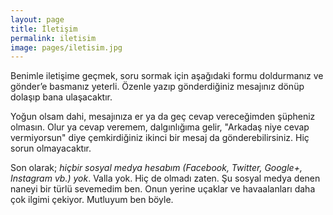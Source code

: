 ```yaml
---
layout: page
title: İletişim
permalink: iletisim
image: pages/iletisim.jpg
---
```

Benimle iletişime geçmek, soru sormak için aşağıdaki formu doldurmanız ve gönder’e basmanız yeterli. Özenle yazıp gönderdiğiniz mesajınız dönüp dolaşıp bana ulaşacaktır.

Yoğun olsam dahi, mesajınıza er ya da geç cevap vereceğimden şüpheniz olmasın. Olur ya cevap veremem, dalgınlığıma gelir, "Arkadaş niye cevap vermiyorsun" diye çemkirdiğiniz ikinci bir mesaj da gönderebilirsiniz. Hiç sorun olmayacaktır.

Son olarak; *hiçbir sosyal medya hesabım (Facebook, Twitter, Google+, Instagram vb.) yok*. Valla yok. Hiç de olmadı zaten. Şu sosyal medya denen naneyi bir türlü sevemedim ben. Onun yerine uçaklar ve havaalanları daha çok ilgimi çekiyor. Mutluyum ben böyle.